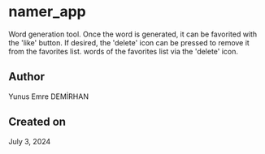 # namer_app

Word generation tool.
Once the word is generated, it can be favorited with the 'like' button.
If desired, the 'delete' icon can be pressed to remove it from the favorites list.
words of the favorites list via the 'delete' icon.

## Author
Yunus Emre DEMİRHAN
## Created on
July 3, 2024
